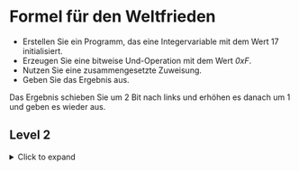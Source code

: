 # Formel für den Weltfrieden

- Erstellen Sie ein Programm, das eine Integervariable mit dem Wert 17 initialisiert.
- Erzeugen Sie eine bitweise Und-Operation mit dem Wert _0xF_. 
- Nutzen Sie eine zusammengesetzte Zuweisung.
- Geben Sie das Ergebnis aus.

Das Ergebnis schieben Sie um 2 Bit nach links und erhöhen es danach um 1 und geben es wieder aus.

## Level 2
<details>
<summary>Click to expand</summary>
  
Lösen Sie jetzt die Rechenoperation noch einmal mit nur einer Zeile Code.
Ersetzen Sie in Ihrer Formel den Shift-Operator durch eine arithmetische Operation.

Liefert diese Alternative für alle Zahlen das gleiche Ergebnis? Diskutieren Sie.
</details>
